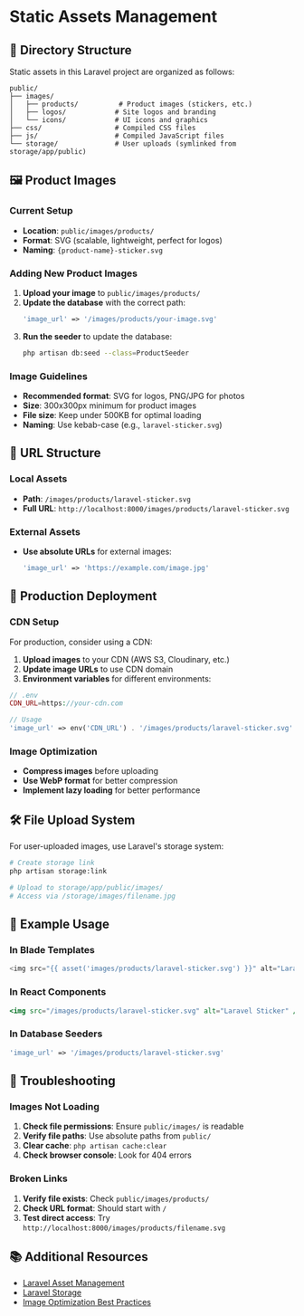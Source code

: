 # Static Assets Management

## 📁 Directory Structure

Static assets in this Laravel project are organized as follows:

```
public/
├── images/
│   ├── products/          # Product images (stickers, etc.)
│   ├── logos/            # Site logos and branding
│   └── icons/            # UI icons and graphics
├── css/                  # Compiled CSS files
├── js/                   # Compiled JavaScript files
└── storage/              # User uploads (symlinked from storage/app/public)
```

## 🖼️ Product Images

### Current Setup
- **Location**: `public/images/products/`
- **Format**: SVG (scalable, lightweight, perfect for logos)
- **Naming**: `{product-name}-sticker.svg`

### Adding New Product Images

1. **Upload your image** to `public/images/products/`
2. **Update the database** with the correct path:
   ```php
   'image_url' => '/images/products/your-image.svg'
   ```
3. **Run the seeder** to update the database:
   ```bash
   php artisan db:seed --class=ProductSeeder
   ```

### Image Guidelines

- **Recommended format**: SVG for logos, PNG/JPG for photos
- **Size**: 300x300px minimum for product images
- **File size**: Keep under 500KB for optimal loading
- **Naming**: Use kebab-case (e.g., `laravel-sticker.svg`)

## 🔗 URL Structure

### Local Assets
- **Path**: `/images/products/laravel-sticker.svg`
- **Full URL**: `http://localhost:8000/images/products/laravel-sticker.svg`

### External Assets
- **Use absolute URLs** for external images:
  ```php
  'image_url' => 'https://example.com/image.jpg'
  ```

## 🚀 Production Deployment

### CDN Setup
For production, consider using a CDN:

1. **Upload images** to your CDN (AWS S3, Cloudinary, etc.)
2. **Update image URLs** to use CDN domain
3. **Environment variables** for different environments:

```php
// .env
CDN_URL=https://your-cdn.com

// Usage
'image_url' => env('CDN_URL') . '/images/products/laravel-sticker.svg'
```

### Image Optimization
- **Compress images** before uploading
- **Use WebP format** for better compression
- **Implement lazy loading** for better performance

## 🛠️ File Upload System

For user-uploaded images, use Laravel's storage system:

```bash
# Create storage link
php artisan storage:link

# Upload to storage/app/public/images/
# Access via /storage/images/filename.jpg
```

## 📝 Example Usage

### In Blade Templates
```php
<img src="{{ asset('images/products/laravel-sticker.svg') }}" alt="Laravel Sticker">
```

### In React Components
```jsx
<img src="/images/products/laravel-sticker.svg" alt="Laravel Sticker" />
```

### In Database Seeders
```php
'image_url' => '/images/products/laravel-sticker.svg'
```

## 🔧 Troubleshooting

### Images Not Loading
1. **Check file permissions**: Ensure `public/images/` is readable
2. **Verify file paths**: Use absolute paths from `public/`
3. **Clear cache**: `php artisan cache:clear`
4. **Check browser console**: Look for 404 errors

### Broken Links
1. **Verify file exists**: Check `public/images/products/`
2. **Check URL format**: Should start with `/`
3. **Test direct access**: Try `http://localhost:8000/images/products/filename.svg`

## 📚 Additional Resources

- [Laravel Asset Management](https://laravel.com/docs/asset-compilation)
- [Laravel Storage](https://laravel.com/docs/filesystem)
- [Image Optimization Best Practices](https://web.dev/fast/#optimize-your-images) 